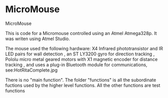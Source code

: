 # MicroMouse
MicroMouse

This is code for a Micromouse controlled using an Atmel Atmega328p. It was writen using Atmel Studio. 

The mouse used the following hardware: 
  X4 Infrared phototransistor and IR LED pairs for wall detection
  , an ST LY3200 gyro for direction tracking
  , Pololu micro metal geared motors with X1 magnetic encoder for distance tracking
  , and uses a plug-in Bluetooth module for communications, see:HotRitaComplete.jpg

There is no "main function". 
The folder "functions" is all the subordinate fuctions used by the higher level functions. 
All the other functions are test functions
